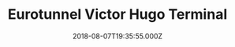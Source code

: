 ---
date: 2018-08-07T19:35:55.000Z
title: Eurotunnel Victor Hugo Terminal
latitude: 51.09500584359605
longitude: 1.1229658126831055
category: checkin
---